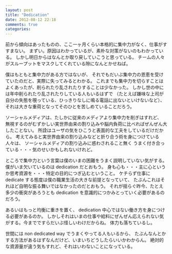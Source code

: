 ```yaml
---
layout: post
title: "Dedication"
date: 2012-08-12 22:18
comments: true
categories: 
---
```


前から傾向はあったものの、ここ一ヶ月くらい本格的に集中力がなく、仕事がすすまない。
まずい。原因はわかっているが、素朴な対策がないのもわかっている。
しかし明日からはなんとか取り戻していこうと思っている。
チームの人々がスループットをマスクしてくれている隙になんとかせねば。

僕はもともと集中力がある方ではないが、
それでもだいぶ集中力の恩恵を受けていたのだと、実際に失ってみるとわかる。
これまでも集中力を切らすことはよくあったが、削られたり乱されたりすることは少なかった。
しかし世の中には年中削られたり乱されたりしている人もいるはずで
（たとえば嫌味な上司が自分の失態を覗っている、ひっきりなしに鳴る電話に出ないといけないなど）、
それは大きな重荷となってそのひとを苦しめていることだろう。

ソーシャルメディアは、たしかに従来のメディアより集中力を削ぎはすれど、
無視するのがむずかしい実世界由来の割り込みや脳内負荷に比べればぜんぜん大したことない。
所詮はユーザの気をひこうと表面的な工夫をしているだけだから。
考えてみると実世界由来の割り込みなどと折り合う術を身につけている人々は、
ソーシャルメディアの割り込みに惑わされること無く
うまく付き合っている・・・気のせいかもしれないけれど。

ところで集中力という言葉は僕のいまの困難をうまく説明していない気がする。
僕がいま欠いているのは dedication だとおもう。
身も心も・・・主に心というか思考資源を・・・特定の目的につぎ込むということ。
ケチらず仕事に dedicate する態度は僕の職業生活の大きな前提となっていて、
たぶんこれはそれほど自明な振る舞いではなかったのだとおもう。
それが揺らぐ昨今、たとえ多少の衝突があろうとも dedication を意識的につかみとっていく必要があるのだろう。

あるいはもっと均衡に重きを置く、 dedication 中心ではない働き方を身につける必要があるのか。
しかしそれはいまの仕事や給料にぜんぜん応えられない気がする。今までですらだいぶ怪しいわけだからね。
体力も落ちているし。

世間には non dedicated way でうまくやってる人もいるから、
たぶんなんとかする方法があるはずなんだけど、いまいちどうしたらいいかわからん。
絶対的な資源量が違う気もすれど、それはいわないことになっている。

